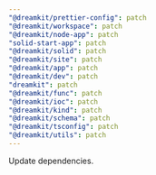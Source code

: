 ```yaml
---
"@dreamkit/prettier-config": patch
"@dreamkit/workspace": patch
"@dreamkit/node-app": patch
"solid-start-app": patch
"@dreamkit/solid": patch
"@dreamkit/site": patch
"@dreamkit/app": patch
"@dreamkit/dev": patch
"dreamkit": patch
"@dreamkit/func": patch
"@dreamkit/ioc": patch
"@dreamkit/kind": patch
"@dreamkit/schema": patch
"@dreamkit/tsconfig": patch
"@dreamkit/utils": patch
---
```


Update dependencies.

